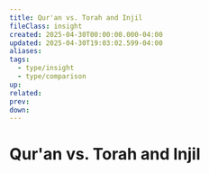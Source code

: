 ```yaml
---
title: Qur'an vs. Torah and Injil
fileClass: insight
created: 2025-04-30T00:00:00.000-04:00
updated: 2025-04-30T19:03:02.599-04:00
aliases: 
tags: 
  - type/insight
  - type/comparison 
up: 
related: 
prev: 
down: 
---
```


# Qur'an vs. Torah and Injil

 
